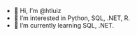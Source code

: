 - 👋 Hi, I’m @htluiz
- 👀 I’m interested in Python, SQL, .NET, R.
- 🌱 I’m currently learning SQL, .NET.

